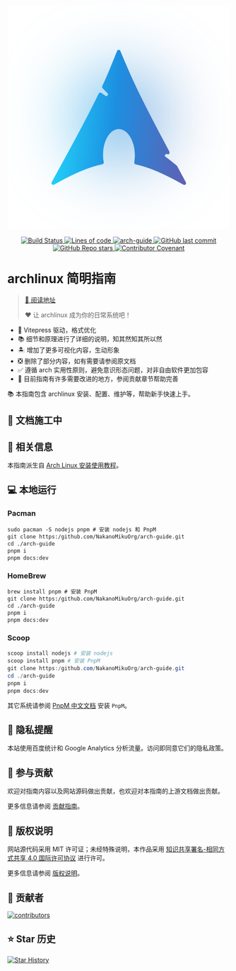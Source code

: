 <!--suppress HtmlDeprecatedAttribute -->
<p align="center">
  <a href="https://arch.icekylin.online/">
    <img alt="logo" src="./docs/public/images/arch.svg"/>
  </a>
</p>

<p align="center">
  <a
    href="https://actions-badge.atrox.dev/NakanoMikuOrg/arch-guide/goto?ref=main"
   >
    <img
      alt="Build Status"
      src="https://img.shields.io/endpoint.svg?url=https%3A%2F%2Factions-badge.atrox.dev%2FNakanoMikuOrg%2Farch-guide%2Fbadge%3Fref%3Dmain&style=flat"
    />
  </a>
  <a
    href="https://github.com/NakanoMikuOrg/arch-guide"
    target="_blank"
    rel="noopener noreferrer"
  >
    <img
      alt="Lines of code"
      src="https://img.shields.io/tokei/lines/github/NakanoMikuOrg/arch-guide"
    />
  </a>
  <a
    href="https://github.com/NakanoMikuOrg/arch-guide"
    target="_blank"
    rel="noopener noreferrer"
  >
    <img
      alt="arch-guide"
      src="https://travis-ci.com/NakanoMikuOrg/arch-guide.svg?branch=main"
    />
  </a>
  <a
    href="https://github.com/NakanoMikuOrg/arch-guide"
    target="_blank"
    rel="noopener noreferrer"
  >
    <img
      alt="GitHub last commit"
      src="https://img.shields.io/github/last-commit/NakanoMikuOrg/arch-guide"
    />
  </a>
  <a
    href="https://github.com/NakanoMikuOrg/arch-guide"
    target="_blank"
    rel="noopener noreferrer"
  >
    <img
      alt="GitHub Repo stars"
      src="https://img.shields.io/github/stars/NakanoMikuOrg/arch-guide?style=social"
    />
  </a>
  <a
    href="https://arch.icekylin.online/postscript/contributor-covenant.html"
    target="_blank"
    rel="noopener noreferrer"
  >
    <img
      alt="Contributor Covenant"
      src="https://img.shields.io/badge/Contributor%20Covenant-2.0-4baaaa.svg"
    />
  </a>
</p>

# archlinux 简明指南

> [📖 阅读地址](https://arch.icekylin.online/)
>
> :heart: 让 archlinux 成为你的日常系统吧！

- 📖 Vitepress 驱动，格式优化
- 📚 细节和原理进行了详细的说明，知其然知其所以然
- 🏝️ 增加了更多可视化内容，生动形象
- ❎ 删除了部分内容，如有需要请参阅原文档
- ✅ 遵循 arch 实用性原则，避免意识形态问题，对非自由软件更加包容
- 🌱 目前指南有许多需要改进的地方，参阅贡献章节帮助完善

:books: 本指南包含 archlinux 安装、配置、维护等，帮助新手快速上手。

## :construction: 文档施工中

## :green_book: 相关信息

本指南派生自 [Arch Linux 安装使用教程](https://github.com/ArchLinuxStudio/ArchLinuxTutorial)。

## :computer: 本地运行

### Pacman

```shell
sudo pacman -S nodejs pnpm # 安装 nodejs 和 PnpM
git clone https:/github.com/NakanoMikuOrg/arch-guide.git
cd ./arch-guide
pnpm i
pnpm docs:dev
```

### HomeBrew

```shell
brew install pnpm # 安装 PnpM
git clone https:/github.com/NakanoMikuOrg/arch-guide.git
cd ./arch-guide
pnpm i
pnpm docs:dev
```

### Scoop

```powershell
scoop install nodejs # 安装 nodejs
scoop install pnpm # 安装 PnpM
git clone https:/github.com/NakanoMikuOrg/arch-guide.git
cd ./arch-guide
pnpm i
pnpm docs:dev
```

其它系统请参阅 [PnpM 中文文档](https://pnpm.io/zh/installation) 安装 `PnpM`。

## :bell: 隐私提醒

本站使用百度统计和 Google Analytics 分析流量。访问即同意它们的隐私政策。

## :seedling: 参与贡献

欢迎对指南内容以及网站源码做出贡献，也欢迎对本指南的上游文档做出贡献。

更多信息请参阅 [贡献指南](https://arch.icekylin.online/postscript/contribute)。

## :gem: 版权说明

网站源代码采用 MIT
许可证；未经特殊说明，本作品采用 [知识共享署名-相同方式共享 4.0 国际许可协议](https://creativecommons.org/licenses/by-sa/4.0/deed.zh)
进行许可。

更多信息请参阅 [版权说明](https://arch.icekylin.online/postscript/copyright)。

## :cake: 贡献者

<a href="https://github.com/NakanoMikuOrg/arch-guide/graphs/contributors">
  <img src="https://contrib.rocks/image?repo=NakanoMikuOrg/arch-guide" alt="contributors"/>
</a>

## :star: Star 历史

[![Star History](https://starchart.cc/NakanoMikuOrg/arch-guide.svg)](https://starchart.cc/NakanoMikuOrg/arch-guide)
